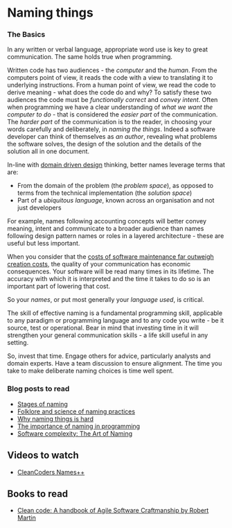 # Naming things

### The Basics
In any written or verbal language, appropriate word use is key to great communication. The same holds true when programming.

Written code has two audiences - the *computer* and the *human*.  From the computers point of view, it reads the code with a view to translating it to underlying instructions.
From a human point of view, we read the code to derive meaning - what does the code do and why?
To satisfy these two audiences the code must be *functionally correct* and *convey intent*.
Often when programming we have a clear understanding of *what we want the computer to do* - that is considered the *easier part* of the communication.
The *harder part* of the communication is to the reader, in choosing your words carefully and deliberately, in *naming the things*.
Indeed a software developer can think of themselves as *an author*, revealing what problems the software solves, the design of the solution and the details of the solution all in one document.

In-line with [domain driven design](../design/ddd.md) thinking, better names leverage terms that are:
- From the domain of the problem (the *problem space*), as opposed to terms from the technical implementation (the *solution space*)
- Part of a *ubiquitous language*, known across an organisation and not just developers 

For example, names following accounting concepts will better convey meaning, intent and communicate to a broader audience than names following design pattern names or roles in a layered architecture - these are useful but less important.

When you consider that the [costs of software maintenance far outweigh creation costs](http://www.agilemodeling.com/essays/costOfChange.htm), the quality of your communication has economic consequences.
Your software will be read many times in its lifetime. The accuracy with which it is interpreted and the time it takes to do so is an important part of lowering that cost.

So your *names*, or put most generally your *language used*, is critical.

The skill of effective naming is a fundamental programming skill, applicable to any paradigm or programming language and to any code you write - be it source, test or operational.
Bear in mind that investing time in it will strengthen your general communication skills - a life skill useful in any setting.

So, invest that time.  Engage others for advice, particularly analysts and domain experts.  Have a team discussion to ensure alignment.
The time you take to make deliberate naming choices is time well spent. 

### Blog posts to read 
- [Stages of naming](http://blog.markpearl.co.za/Four-Stages-Of-Naming)  
- [Folklore and science of naming practices](http://michalplachta.com/2017/01/22/folklore-and-science-of-naming-practices/)
- [Why naming things is hard](http://hilton.org.uk/blog/why-naming-things-is-hard)  
- [The importance of naming in programming](https://carlalexander.ca/importance-naming-programming)  
- [Software complexity: The Art of Naming](https://hackernoon.com/software-complexity-naming-6e02e7e6c8cb)  

## Videos to watch
- [CleanCoders Names++](https://cleancoders.com/episode/clean-code-episode-2/show)  

## Books to read 
- [Clean code: A handbook of Agile Software Craftmanship by Robert Martin](https://www.amazon.com/Clean-Code-Handbook-Software-Craftsmanship/dp/0132350882)  
